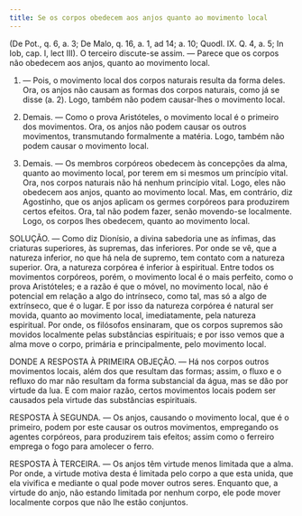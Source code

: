 ```yaml
---
title: Se os corpos obedecem aos anjos quanto ao movimento local
---
```


(De Pot., q. 6, a. 3; De Malo, q. 16, a. 1, ad 14; a. 10; Quodl. IX. Q. 4, a. 5; In Iob, cap. I, lect III).
  O terceiro discute-se assim. — Parece que os corpos não obedecem aos anjos, quanto ao movimento local.  

1. — Pois, o movimento local dos corpos naturais resulta da forma deles. Ora, os anjos não causam as formas dos corpos naturais, como já se disse (a. 2). Logo, também não podem causar-lhes o movimento local. 

2. Demais. — Como o prova Aristóteles, o movimento local é o primeiro dos movimentos. Ora, os anjos não podem causar os outros movimentos, transmutando formalmente a matéria. Logo, também não podem causar o movimento local.  

3. Demais. — Os membros corpóreos obedecem às concepções da alma, quanto ao movimento local, por terem em si mesmos um princípio vital. Ora, nos corpos naturais não há nenhum princípio vital. Logo, eles não obedecem aos anjos, quanto ao movimento local.  Mas, em contrário, diz Agostinho, que os anjos aplicam os germes corpóreos para produzirem certos efeitos. Ora, tal não podem fazer, senão movendo-se localmente. Logo, os corpos lhes obedecem, quanto ao movimento local.  

SOLUÇÃO. — Como diz Dionísio, a divina sabedoria une as ínfimas, das criaturas superiores, às supremas, das inferiores. Por onde se vê, que a natureza inferior, no que há nela de supremo, tem contato com a natureza superior. Ora, a natureza corpórea é inferior à espiritual. Entre todos os movimentos corpóreos, porém, o movimento local é o mais perfeito, como o prova Aristóteles; e a razão é que o móvel, no movimento local, não é potencial em relação a algo do intrínseco, como tal, mas só a algo de extrínseco, que é o lugar. E por isso da natureza corpórea é natural ser movida, quanto ao movimento local, imediatamente, pela natureza espiritual. Por onde, os filósofos ensinaram, que os corpos supremos são movidos localmente pelas substâncias espirituais; e por isso vemos que a alma move o corpo, primária e principalmente, pelo movimento local.  

DONDE A RESPOSTA À PRIMEIRA OBJEÇÃO. — Há nos corpos outros movimentos locais, além dos que resultam das formas; assim, o fluxo e o refluxo do mar não resultam da forma substancial da água, mas se dão por virtude da lua. E com maior razão, certos movimentos locais podem ser causados pela virtude das substâncias espirituais.  

RESPOSTA À SEGUNDA. — Os anjos, causando o movimento local, que é o primeiro, podem por este causar os outros movimentos, empregando os agentes corpóreos, para produzirem tais efeitos; assim como o ferreiro emprega o fogo para amolecer o ferro.  

RESPOSTA À TERCEIRA. — Os anjos têm virtude menos limitada que a alma. Por onde, a virtude motiva desta é limitada pelo corpo a que esta unida, que ela vivifica e mediante o qual pode mover outros seres. Enquanto que, a virtude do anjo, não estando limitada por nenhum corpo, ele pode mover localmente corpos que não lhe estão conjuntos.